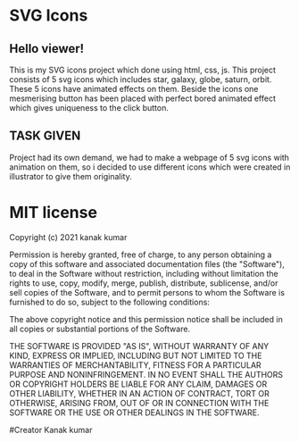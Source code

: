 # SVG Icons

## Hello viewer!

This is my SVG icons project which done using html, css, js.
This project consists of 5 svg icons which includes star, galaxy, globe, saturn, orbit. These 5 icons have animated effects on them. Beside the icons one mesmerising button has been placed with perfect bored animated effect which gives uniqueness to the click button.

## TASK GIVEN
Project had its own demand, we had to make a webpage of 5 svg icons with animation on them, so i decided to use different icons which were created in illustrator to give them originality.

# MIT license
Copyright (c) 2021 kanak kumar

Permission is hereby granted, free of charge, to any person obtaining
a copy of this software and associated documentation files (the
"Software"), to deal in the Software without restriction, including
without limitation the rights to use, copy, modify, merge, publish,
distribute, sublicense, and/or sell copies of the Software, and to
permit persons to whom the Software is furnished to do so, subject to
the following conditions:

The above copyright notice and this permission notice shall be
included in all copies or substantial portions of the Software.

THE SOFTWARE IS PROVIDED "AS IS", WITHOUT WARRANTY OF ANY KIND,
EXPRESS OR IMPLIED, INCLUDING BUT NOT LIMITED TO THE WARRANTIES OF
MERCHANTABILITY, FITNESS FOR A PARTICULAR PURPOSE AND
NONINFRINGEMENT. IN NO EVENT SHALL THE AUTHORS OR COPYRIGHT HOLDERS BE
LIABLE FOR ANY CLAIM, DAMAGES OR OTHER LIABILITY, WHETHER IN AN ACTION
OF CONTRACT, TORT OR OTHERWISE, ARISING FROM, OUT OF OR IN CONNECTION
WITH THE SOFTWARE OR THE USE OR OTHER DEALINGS IN THE SOFTWARE.


#Creator 
Kanak kumar
